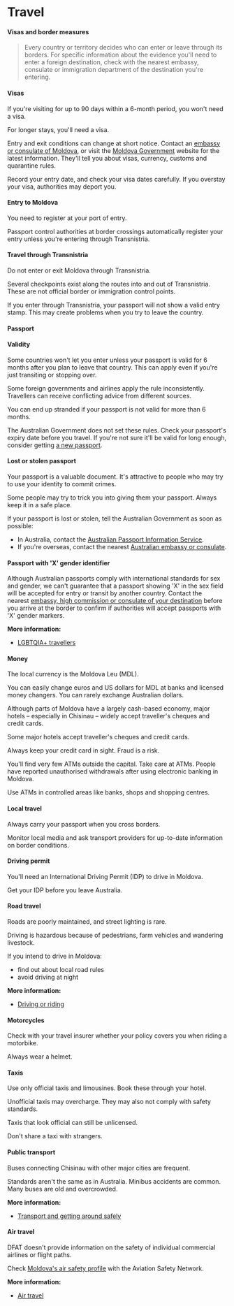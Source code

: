 # Travel

#### Visas and border measures

> Every country or territory decides who can enter or leave through its borders. For specific information about the evidence you'll need to enter a foreign destination, check with the nearest embassy, consulate or immigration department of the destination you're entering.

#### Visas

If you're visiting for up to 90 days within a 6-month period, you won't need a visa.

For longer stays, you'll need a visa.

Entry and exit conditions can change at short notice. Contact an [embassy or consulate of Moldova](https://www.mfa.gov.md/en/advanced-page-type/misiuni-ale-republicii-moldova-strainatate), or visit the [Moldova Government](https://www.mfa.gov.md/en) website for the latest information. They'll tell you about visas, currency, customs and quarantine rules.

Record your entry date, and check your visa dates carefully. If you overstay your visa, authorities may deport you.

#### Entry to Moldova

You need to register at your port of entry.

Passport control authorities at border crossings automatically register your entry unless you're entering through Transnistria.

#### Travel through Transnistria

Do not enter or exit Moldova through Transnistria.

Several checkpoints exist along the routes into and out of Transnistria. These are not official border or immigration control points.

If you enter through Transnistria, your passport will not show a valid entry stamp. This may create problems when you try to leave the country.

#### Passport

#### Validity

Some countries won't let you enter unless your passport is valid for 6 months after you plan to leave that country. This can apply even if you're just transiting or stopping over.

Some foreign governments and airlines apply the rule inconsistently. Travellers can receive conflicting advice from different sources.

You can end up stranded if your passport is not valid for more than 6 months.

The Australian Government does not set these rules. Check your passport's expiry date before you travel. If you're not sure it'll be valid for long enough, consider getting [a new passport](https://www.passports.gov.au/).

#### Lost or stolen passport

Your passport is a valuable document. It's attractive to people who may try to use your identity to commit crimes.

Some people may try to trick you into giving them your passport. Always keep it in a safe place.

If your passport is lost or stolen, tell the Australian Government as soon as possible:

* In Australia, contact the [Australian Passport Information Service](https://www.passports.gov.au/contact-us).
* If you're overseas, contact the nearest [Australian embassy or consulate](http://dfat.gov.au/about-us/our-locations/missions/Pages/our-embassies-and-consulates-overseas.aspx).

#### Passport with 'X' gender identifier

Although Australian passports comply with international standards for sex and gender, we can't guarantee that a passport showing 'X' in the sex field will be accepted for entry or transit by another country. Contact the nearest [embassy, high commission or consulate of your destination](https://protocol.dfat.gov.au/Public/MissionsInAustralia) before you arrive at the border to confirm if authorities will accept passports with 'X' gender markers.

**More information:**

* [LGBTQIA+ travellers](/before-you-go/who-you-are/LGBTQIA "Advice for LGBTQIA+ travellers")

#### Money

The local currency is the Moldova Leu (MDL).

You can easily change euros and US dollars for MDL at banks and licensed money changers. You can rarely exchange Australian dollars.

Although parts of Moldova have a largely cash-based economy, major hotels – especially in Chisinau – widely accept traveller's cheques and credit cards.

Some major hotels accept traveller's cheques and credit cards.

Always keep your credit card in sight. Fraud is a risk.

You'll find very few ATMs outside the capital. Take care at ATMs. People have reported unauthorised withdrawals after using electronic banking in Moldova.

Use ATMs in controlled areas like banks, shops and shopping centres.

#### Local travel

Always carry your passport when you cross borders.

Monitor local media and ask transport providers for up-to-date information on border conditions.

#### Driving permit

You'll need an International Driving Permit (IDP) to drive in Moldova.

Get your IDP before you leave Australia.

#### Road travel

Roads are poorly maintained, and street lighting is rare.

Driving is hazardous because of pedestrians, farm vehicles and wandering livestock.

If you intend to drive in Moldova:

* find out about local road rules
* avoid driving at night

**More information:**

* [Driving or riding](/before-you-go/getting-around/road-safety "Road safety")

#### Motorcycles

Check with your travel insurer whether your policy covers you when riding a motorbike.

Always wear a helmet.

#### Taxis

Use only official taxis and limousines. Book these through your hotel.

Unofficial taxis may overcharge. They may also not comply with safety standards.

Taxis that look official can still be unlicensed.

Don't share a taxi with strangers.

#### Public transport

Buses connecting Chisinau with other major cities are frequent.

Standards aren't the same as in Australia. Minibus accidents are common. Many buses are old and overcrowded.

**More information:**

* [Transport and getting around safely](/before-you-go/getting-around "Getting around")

#### Air travel

DFAT doesn't provide information on the safety of individual commercial airlines or flight paths.

Check [Moldova's air safety profile](http://aviation-safety.net/database/country/country.php?id=ER) with the Aviation Safety Network.

**More information:**

* [Air travel](/before-you-go/getting-around/air-travel "Travelling by air")
